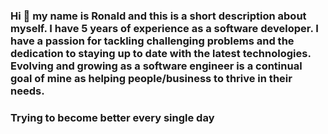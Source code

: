 ### Hi 👋 my name is Ronald and this is a short description about myself. I have 5 years of experience as a software developer. I have a passion for tackling challenging problems and the dedication to staying up to date with the latest technologies. Evolving and growing as a software engineer is a continual goal of mine as helping people/business to thrive in their needs.
### Trying to become better every single day
